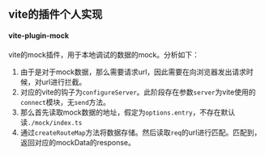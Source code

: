 ## vite的插件个人实现

#### vite-plugin-mock
vite的mock插件，用于本地调试的数据的mock。分析如下：
1. 由于是对于mock数据，那么需要请求url，因此需要在向浏览器发出请求时候，对url进行拦截。
2. 对应的vite的钩子为`configureServer`。此阶段存在参数`server`为vite使用的`connect`模块，无`send`方法。
3. 那么首先读取mock数据的地址，假定为`options.entry`，不存在默认读`./mock/index.ts`
4. 通过`createRouteMap`方法将数据存储。然后读取`req`的url进行匹配。匹配到，返回对应的mockData的response。